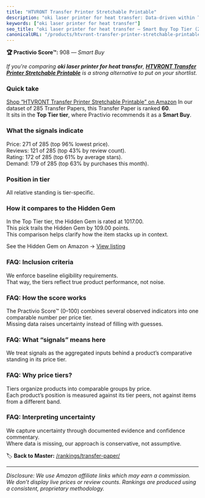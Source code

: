 ```yaml
---
title: "HTVRONT Transfer Printer Stretchable Printable"
description: "oki laser printer for heat transfer: Data-driven within Top Tier ranking using the Practivio Score™. Positioned by quality, value, demand, findability, momentu…"
keywords: ["oki laser printer for heat transfer"]
seo_title: "oki laser printer for heat transfer — Smart Buy Top Tier (2025)"
canonicalURL: "/products/htvront-transfer-printer-stretchable-printable-B0CN65BDS2/"
---
```


**🏆 Practivio Score™:** 908 — _Smart Buy_


*If you're comparing **oki laser printer for heat transfer**, **[HTVRONT Transfer Printer Stretchable Printable](https://www.amazon.com/dp/B0CN65BDS2?tag=practivio-20)** is a strong alternative to put on your shortlist.*
### Quick take
[Shop “HTVRONT Transfer Printer Stretchable Printable” on Amazon](https://www.amazon.com/dp/B0CN65BDS2?tag=practivio-20)
In our dataset of 285 Transfer Papers, this Transfer Paper is ranked **60**.  
It sits in the **Top Tier tier**, where Practivio recommends it as a **Smart Buy**.

### What the signals indicate
Price: 271 of 285 (top 96% lowest price).  
Reviews: 121 of 285 (top 43% by review count).  
Rating: 172 of 285 (top 61% by average stars).  
Demand: 179 of 285 (top 63% by purchases this month).

### Position in tier
All relative standing is tier-specific.

### How it compares to the Hidden Gem
In the Top Tier tier, the Hidden Gem is rated at 1017.00.  
This pick trails the Hidden Gem by 109.00 points.  
This comparison helps clarify how the item stacks up in context.  

See the Hidden Gem on Amazon → [View listing](https://www.amazon.com/dp/B074FXL9KD?tag=practivio-20)

### FAQ: Inclusion criteria
We enforce baseline eligibility requirements.  
That way, the tiers reflect true product performance, not noise.

### FAQ: How the score works
The Practivio Score™ (0–100) combines several observed indicators into one comparable number per price tier.  
Missing data raises uncertainty instead of filling with guesses.

### FAQ: What “signals” means here
We treat signals as the aggregated inputs behind a product’s comparative standing in its price tier.

### FAQ: Why price tiers?
Tiers organize products into comparable groups by price.  
Each product’s position is measured against its tier peers, not against items from a different band.

### FAQ: Interpreting uncertainty
We capture uncertainty through documented evidence and confidence commentary.  
Where data is missing, our approach is conservative, not assumptive.


🏷️ **Back to Master:** [/rankings/transfer-paper/](/rankings/transfer-paper/)

---
_Disclosure: We use Amazon affiliate links which may earn a commission. We don’t display live prices or review counts. Rankings are produced using a consistent, proprietary methodology._

